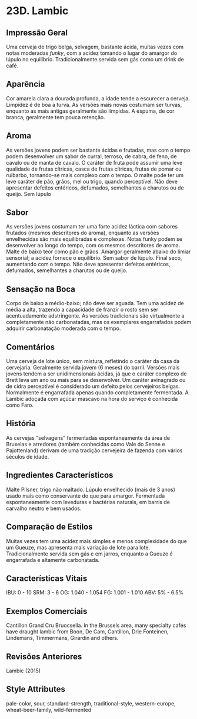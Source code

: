 # 23D. Lambic

## Impressão Geral

Uma cerveja de trigo belga, selvagem, bastante ácida, muitas vezes com notas moderadas *funky*, com a acidez tomando o lugar do amargor do lúpulo no equilíbrio. Tradicionalmente servida sem gás como um drink de café.

## Aparência

Cor amarela clara a dourada profunda, a idade tende a escurecer a cerveja. Limpidez é de boa a turva. As versões mais novas costumam ser turvas, enquanto as mais antigas geralmente são límpidas. A espuma, de cor branca, geralmente tem pouca retenção.

## Aroma

As versões jovens podem ser bastante ácidas e frutadas, mas com o tempo podem desenvolver um sabor de curral, terroso, de cabra, de feno, de cavalo ou de manta de cavalo. O caráter de fruta pode assumir uma leve qualidade de frutas cítricas, casca de frutas cítricas, frutas de pomar ou ruibarbo, tornando-se mais complexo com o tempo. O malte pode ter um leve caráter de pão, grãos, mel ou trigo, quando perceptível. Não deve apresentar defeitos entéricos, defumados, semelhantes a charutos ou de queijo. Sem lúpulo

## Sabor

As versões jovens costumam ter uma forte acidez láctica com sabores frutados (mesmos descritores do aroma), enquanto as versões envelhecidas são mais equilibradas e complexas. Notas funky podem se desenvolver ao longo do tempo, com os mesmos descritores de aroma. Malte de baixo teor como pão e grãos. Amargor geralmente abaixo do limiar sensorial; a acidez fornece o equilíbrio. Sem sabor de lúpulo. Final seco, aumentando com o tempo. Não deve apresentar defeitos entéricos, defumados, semelhantes a charutos ou de queijo.

## Sensação na Boca

Corpo de baixo a médio-baixo; não deve ser aguada. Tem uma acidez de média a alta, trazendo a capacidade de franzir o rosto sem ser acentuadamente adstringente. As versões tradicionais são virtualmente a completamente não carbonatadas, mas os exemplares engarrafados podem adquirir carbonatação moderada com o tempo.

## Comentários

Uma cerveja de lote único, sem mistura, refletindo o caráter da casa da cervejaria. Geralmente servida jovem (6 meses) do barril. Versões mais jovens tendem a ser unidimensionais ácidas, já que o caráter complexo de Brett leva um ano ou mais para se desenvolver. Um caráter avinagrado ou de cidra perceptível é considerado um defeito pelos cervejeiros belgas. Normalmente é engarrafada apenas quando completamente fermentada. A Lambic adoçada com açúcar mascavo na hora do serviço é conhecida como Faro.

## História

As cervejas "selvagens" fermentadas espontaneamente da área de Bruxelas e arredores (também conhecidas como Vale do Senne e Pajottenland) derivam de uma tradição cervejeira de fazenda com vários séculos de idade.

## Ingredientes Característicos

Malte Pilsner, trigo não maltado. Lúpulo envelhecido (mais de 3 anos) usado mais como conservante do que para amargor. Fermentada espontaneamente com leveduras e bactérias naturais, em barris de carvalho neutro e bem usados.

## Comparação de Estilos

Muitas vezes tem uma acidez mais simples e menos complexidade do que um Gueuze, mas apresenta mais variação de lote para lote. Tradicionalmente servida sem gás e em jarros, enquanto a Gueuze é engarrafada e altamente carbonatada.

## Características Vitais

IBU: 0 - 10
SRM: 3 - 6
OG: 1.040 - 1.054
FG: 1.001 - 1.010
ABV: 5% - 6.5%

## Exemplos Comerciais

Cantillon Grand Cru Bruocsella. In the Brussels area, many specialty cafés have draught lambic from Boon, De Cam, Cantillon, Drie Fonteinen, Lindemans, Timmermans, Girardin and others.

## Revisões Anteriores

Lambic (2015)

## Style Attributes

pale-color, sour, standard-strength, traditional-style, western-europe, wheat-beer-family, wild-fermented

